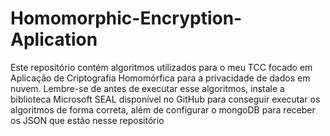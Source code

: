 # Homomorphic-Encryption-Aplication

Este repositório contém algoritmos utilizados para o meu TCC focado em Aplicação de Criptografia Homomórfica para a privacidade de dados em nuvem. Lembre-se de antes de executar esse algoritmos, instale a biblioteca Microsoft SEAL disponível no GitHub para conseguir executar os algoritmos de forma correta, além de configurar o mongoDB para receber os JSON que estão nesse repositório
